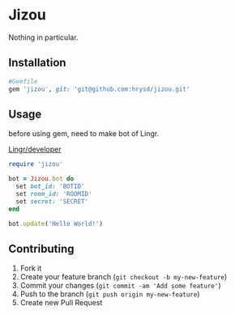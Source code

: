 # Jizou

Nothing in particular.

## Installation

```ruby
#Gemfile
gem 'jizou', git: 'git@github.com:hrysd/jizou.git'
```

## Usage
before using gem, need to make bot of Lingr.

[Lingr/developer](http://lingr.com/developer)

```ruby
require 'jizou'

bot = Jizou.bot do
  set bot_id: 'BOTID'
  set room_id: 'ROOMID'
  set secret: 'SECRET'
end

bot.update('Hello World!')
```

## Contributing

1. Fork it
2. Create your feature branch (`git checkout -b my-new-feature`)
3. Commit your changes (`git commit -am 'Add some feature'`)
4. Push to the branch (`git push origin my-new-feature`)
5. Create new Pull Request
